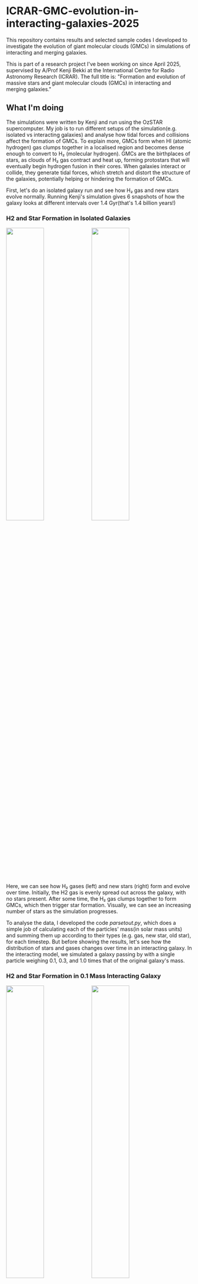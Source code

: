 # ICRAR-GMC-evolution-in-interacting-galaxies-2025
This repository contains results and selected sample codes I developed to investigate the evolution of giant molecular clouds (GMCs) in simulations of interacting and merging galaxies.

This is part of a research project I've been working on since April 2025, supervised by A/Prof Kenji Bekki at the International Centre for Radio Astronomy Research (ICRAR). The full title is: "Formation and evolution of massive stars and giant molecular clouds (GMCs) in interacting and merging galaxies."

## What I'm doing
The simulations were written by Kenji and run using the OzSTAR supercomputer. My job is to run different setups of the simulation(e.g. isolated vs interacting galaxies) and analyse how tidal forces and collisions affect the formation of GMCs. To explain more, GMCs form when HI (atomic hydrogen) gas clumps together in a localised region and becomes dense enough to convert to H₂ (molecular hydrogen). GMCs are the birthplaces of stars, as clouds of H₂ gas contract and heat up, forming protostars that will eventually begin hydrogen fusion in their cores. When galaxies interact or collide, they generate tidal forces, which stretch and distort the structure of the galaxies, potentially helping or hindering the formation of GMCs.

First, let's do an isolated galaxy run and see how H₂ gas and new stars evolve normally. Running Kenji's simulation gives 6 snapshots of how the galaxy looks at different intervals over 1.4 Gyr(that's 1.4 billion years!)

### H2 and Star Formation in Isolated Galaxies
<p float="left">
  <img src="images/Isolated H2 mass time evolution picture.png" width="45%" />
  <img src="images/isolated new star time evolution picture.png" width="45%" />
</p>
Here, we can see how H₂ gases (left) and new stars (right) form and evolve over time. Initially, the H2 gas is evenly spread out across the galaxy, with no stars present. After some time, the H₂ gas clumps together to form GMCs, which then trigger star formation. Visually, we can see an increasing number of stars as the simulation progresses.

To analyse the data, I developed the code *parsetout.py*, which does a simple job of calculating each of the particles' mass(in solar mass units) and summing them up according to their types (e.g. gas, new star, old star), for each timestep. But before showing the results, let's see how the distribution of stars and gases changes over time in an interacting galaxy. In the interacting model, we simulated a galaxy passing by with a single particle weighing 0.1, 0.3, and 1.0 times that of the original galaxy's mass.

### H2 and Star Formation in 0.1 Mass Interacting Galaxy
<p float="left">
  <img src="images/interacting 0.1 ratio H2 mass time evolution picture.png" width="45%" />
  <img src="images/interacting 0.1 ratio new stars time evolution picture.png" width="45%" />
</p>

Again, the H₂ gases (left) and new stars (right). We see that at the third timestep, a pass-by has occurred, and the structure of the galaxy changes drastically before eventually settling in again. The turbulence causes star formation to be more active in certain regions in the outer layers, indicated by the bright clumps of new stars in the picture.

### H2 and Star Formation in 0.3 Mass Interacting Galaxy
<p float="left">
  <img src="images/interacting 0.3 ratio H2 mass time evolution picture.png" width="45%" />
  <img src="images/interacting 0.3 ratio new stars time evolution picture.png" width="45%" />
</p>

In this case, the interaction is noticeably more violent. The structure of the galaxy is completely disrupted, leaving only scattered GMCs. Such a strong interaction clearly has a major impact on the formation and evolution of GMCs. One more case remains to be examined

### H2 and Star Formation in 1.0 Mass Interacting Galaxy
<p float="left">
  <img src="images/interacting 1.0 ratio H2 mass time evolution picture.png" width="45%" />
  <img src="images/interacting 1.0 ratio new stars time evolution picture.png" width="45%" />
</p>

The final case is a very extreme interaction, a 1-1 mass ratio encounter. The interaction completely destroys the original galactic structure, which leaves GMCs scattered and dispersed. The system is too chaotic and turbulent that we are left with nothing in the last frame.

### H2 and Star Formation Plots
<p float="left">
  <img src="images/combined H2 graph(3).png" width="45%" />
  <img src="images/combined new star graph.png" width="45%" />
</p>

H₂ formation increases with the strength of interaction. The stronger the interaction, the more H₂ gas is produced. However, if the interaction is too strong, like in the 1.0 mass ratio case, the system becomes too chaotic for the H₂ gas to settle and form GMCs. This explains why the 1.0 case has roughly the same number of new stars as the isolated case. The 0.3 mass ratio seems to benefit GMC formation the most, producing 3x more stars than the isolated case

### Weaker vs Stronger Interaction 

We can vary the strength of the interaction without changing the mass ratio of the galaxy by adjusting two orbital parameters:
- Pericentre distance
  The shortest distance between the main and the companion galaxy. A smaller pericentre distance produces a stronger tidal force
- Orbit eccentricity
  Describes the shape of the orbit.
  - e = 0 is a circular orbit
  - 0 < e < 1 is an elliptical orbit
  - e = 1 is a parabolic orbit.

We now examine a 0.3-mass-ratio companion. In the previous run, the pericentre distance was 1 code unit and the eccentricity was 0.8. Here we increase the pericentre to 2.0 code units and set e = 1.0.

<p float="left">
  <img src="images/weaker interaction H2 gas time evolution picture.png" width="45%" />
  <img src="images/weaker interaction new star time evolution picture.png" width="45%" />
</p>


A larger pericentre and higher eccentricity create a weaker interaction, allowing the galaxy structure to remain intact after the interaction.

<p float="left">
  <img src="images/stronger vs weaker interaction H2 gas.png" width="45%" />
  <img src="images/stronger vs weaker interaction new stars.png" width="45%" />
</p>

The weaker interaction leads to less H₂ and slow new star formation. The stronger interaction burns through the H₂ much quicker, triggering an early burst of new stars.

Now that we have seen how tidal forces impact the formation of GMCs, consider the spread of the masses of the GMCs. The GMC mass function describes the mass distribution of the GMCs. Using the code *gmc_mass.py*, we can get a clear look at the mass function.

*gmc_mass.py* detects GMCs by visiting an unvisited particle and then flagging all nearby particles as a cloud. It then bins through the mass of each cloud and returns the mean mass and the percentage of clouds with a mass greater than 10^6.

<p float="left">
  <img src="images/GMC MASS FUNCTION NEW T = 4 COMBINED.png" width="60%" />
</p>

- mean mass
   - Interacting: 6331654.416293271 solar mass
   - Isolated: 9547133.997058632 solar mass
- fraction of high-mass GMC(>10^6)
   - Interacting: 0.4230769230769231
   - Isolated: 0.7228260869565217

At T = 8(fourth timestep, corresponding to 1.13 Gyr), there is a clear difference in the mass function. In the isolated case, there are fewer low-mass GMCs and many high-mass GMCs, while the distribution in the interacting case is more even. This result is not in agreement with observation, which shows that interacting galaxies usually have more high-mass GMCs. The discrepancy here might be caused by limited resolution(not enough particles) or issues in the detection algorithm.

To better understand why the mass distribution differs between the two models, we can analyse the internal structure and properties of the clouds. This brings us to the radial density and specific angular momentum. The radial density tells us how the mass of a GMC is distributed from its centre outwards, while specific angular momentum is the total angular momentum divided by the cloud's mass.

I used *rdam.py*, which has the same GMC detection algorithm as *gmc_mass.py* and calculated the centre of mass of each GMC and built a radial density profile through binning. *rdam.py* also calculates the distribution of specific angular momentum vs mass. Here are some results about the radial densities of the GMCs in the isolated and interacting models, at T = 0 and T = 8

<h3 align="center">Radial densities of GMCs at T = 0</h3>

<p float="left" align="center">
  <img src="images/radial density GMC 1 interacting T = 0.png" width="45%" />
  <img src="images/radial density GMC 1 isolated T = 0.png" width="45%" />
</p>

<p align="center">
  <b>Left:</b> Interacting &nbsp;&nbsp;&nbsp;&nbsp;
  <b>Right:</b> Isolated
</p>

<p float="left" align="center">
  <img src="images/radial density GMC 2 interacting T = 0.png" width="45%" />
  <img src="images/radial density GMC 2 isolated T = 0.png" width="45%" />
</p>

<p align="center">
  <b>Left:</b> Interacting &nbsp;&nbsp;&nbsp;&nbsp;
  <b>Right:</b> Isolated
</p>

<p float="left" align="center">
  <img src="images/radial density GMC 3 interacting T = 0.png" width="45%" />
  <img src="images/radial density GMC 3 isolated T = 0.png" width="45%" />
</p>

<p align="center">
  <b>Left:</b> Interacting &nbsp;&nbsp;&nbsp;&nbsp;
  <b>Right:</b> Isolated
</p>

Initially, there are no differences at T = 0 because the companion galaxy hasn't interacted with the main galaxy yet. Hence, let's fast forward a bit and see how these GMCs evolve differently due to the interaction

<h3 align="center">Radial densities of GMCs at T = 8</h3>

<p float="left" align="center">
  <img src="images/radial density GMC 1 interacting T = 4.png" width="45%" />
  <img src="images/radial density GMC 1 isolated T = 4.png" width="45%" />
</p>

<p align="center">
  <b>Left:</b> Interacting &nbsp;&nbsp;&nbsp;&nbsp;
  <b>Right:</b> Isolated
</p>

<p float="left" align="center">
  <img src="images/radial density GMC 2 interacting T = 4.png" width="45%" />
  <img src="images/radial density GMC 2 isolated T = 4.png" width="45%" />
</p>

<p align="center">
  <b>Left:</b> Interacting &nbsp;&nbsp;&nbsp;&nbsp;
  <b>Right:</b> Isolated
</p>

<p float="left" align="center">
  <img src="images/radial density GMC 3 interacting T = 4.png" width="45%" />
  <img src="images/radial density GMC 3 isolated T = 4.png" width="45%" />
</p>

<p align="center">
  <b>Left:</b> Interacting &nbsp;&nbsp;&nbsp;&nbsp;
  <b>Right:</b> Isolated
</p>

The spikes correspond to bins where no particles are detected. Overall, the general trend is a decreasing density the further you go from the centre of mass, which makes sense. The third GMC in the isolated case at T = 8 could be two GMCs that are too close to each other or are interacting, which the algorithm treated as one.

Another thing we can compare to observation is specific angular momentum vs. mass

<h3 align="center">Specific Angular Momentum vs Mass </h3>

<p float="left" align="center">
  <img src="images/mass vs specific angular momentum plot interacting T = 0.png" width="45%" />
  <img src="images/mass vs specific angular momentum plot isolated T = 0.png" width="45%" />
</p>

<p align="center">
  <b>Left:</b> Interacting &nbsp;&nbsp;&nbsp;&nbsp;
  <b>Right:</b> Isolated
</p>

<p float="left" align="center">
  <img src="images/mass vs specific angular momentum interacting T = 4.png" width="45%" />
  <img src="images/mass vs specific angular momentum plot isolated T = 4.png" width="45%" />
</p>

<p align="center">
  <b>Left:</b> Interacting &nbsp;&nbsp;&nbsp;&nbsp;
  <b>Right:</b> Isolated
</p>

Again, at T = 0, we don't expect any difference in specific angular momentum between the isolated and interacting models. At T = 8, the specific angular momentum-mass relationship becomes very apparent, particularly at higher masses (> 10^6). This could imply that bigger and heavier clouds tend to spin more.

